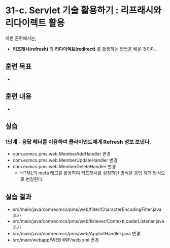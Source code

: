 # 31-c. Servlet 기술 활용하기 : 리프래시와 리다이렉트 활용 

이번 훈련에서는,
- **리프래시(refresh)** 와 **리다이렉트(redirect)** 를 활용하는 방법을 배울 것이다.  

## 훈련 목표
-

## 훈련 내용
-

## 실습

### 1단계 - 응답 헤더를 이용하여 클라이언트에게 Refresh 정보 보낸다.

- com.eomcs.pms.web.MemberAddHandler 변경
- com.eomcs.pms.web.MemberUpdateHandler 변경
- com.eomcs.pms.web.MemberDeleteHandler 변경
  - HTML의 meta 태그를 활용하여 리프래시를 설정하던 방식을 응답 헤더 방식으로 변경한다.

 
## 실습 결과
- src/main/java/com/eomcs/pms/web/filter/CharacterEncodingFilter.java 추가
- src/main/java/com/eomcs/pms/web/listener/ContextLoaderListener.java 추가
- src/main/java/com/eomcs/pms/web/AppInitHandler.java 변경
- src/main/webapp/WEB-INF/web.xml 변경
